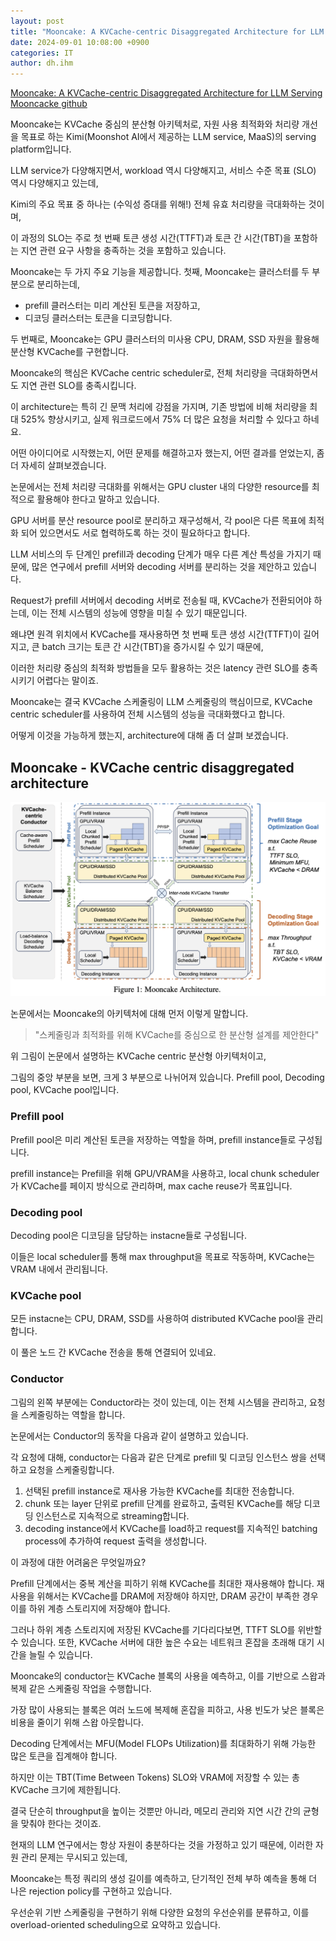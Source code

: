```yaml
---
layout: post
title: "Mooncake: A KVCache-centric Disaggregated Architecture for LLM Serving"
date: 2024-09-01 10:08:00 +0900
categories: IT
author: dh.ihm
---
```


[Mooncake: A KVCache-centric Disaggregated Architecture for LLM Serving](https://arxiv.org/abs/2407.00079)
[Mooncacke github](https://github.com/kvcache-ai/Mooncake)

Mooncake는 KVCache 중심의 분산형 아키텍처로, 자원 사용 최적화와 처리량 개선을 목표로 하는 Kimi(Moonshot AI에서 제공하는 LLM service, MaaS)의 serving platform입니다. 

LLM service가 다양해지면서, workload 역시 다양해지고, 서비스 수준 목표 (SLO) 역시 다양해지고 있는데, 

Kimi의 주요 목표 중 하나는 (수익성 증대를 위해!) 전체 유효 처리량을 극대화하는 것이며, 

이 과정의 SLO는 주로 첫 번째 토큰 생성 시간(TTFT)과 토큰 간 시간(TBT)을 포함하는 지연 관련 요구 사항을 충족하는 것을 포함하고 있습니다. 

Mooncake는 두 가지 주요 기능을 제공합니다. 첫째, Mooncake는 클러스터를 두 부분으로 분리하는데, 

- prefill 클러스터는 미리 계산된 토큰을 저장하고,
- 디코딩 클러스터는 토큰을 디코딩합니다.

두 번째로, Mooncake는 GPU 클러스터의 미사용 CPU, DRAM, SSD 자원을 활용해 분산형 KVCache를 구현합니다.

Mooncake의 핵심은 KVCache centric scheduler로, 전체 처리량을 극대화하면서도 지연 관련 SLO를 충족시킵니다.

이 architecture는 특히 긴 문맥 처리에 강점을 가지며, 기존 방법에 비해 처리량을 최대 525% 향상시키고, 실제 워크로드에서 75% 더 많은 요청을 처리할 수 있다고 하네요.

어떤 아이디어로 시작했는지, 어떤 문제를 해결하고자 했는지, 어떤 결과를 얻었는지, 좀 더 자세히 살펴보겠습니다.

논문에서는 전체 처리량 극대화를 위해서는 GPU cluster 내의 다양한 resource를 최적으로 활용해야 한다고 말하고 있습니다. 

GPU 서버를 분산 resource pool로 분리하고 재구성해서, 각 pool은 다른 목표에 최적화 되어 있으면서도 서로 협력하도록 하는 것이 필요하다고 합니다.

LLM 서비스의 두 단계인 prefill과 decoding 단계가 매우 다른 계산 특성을 가지기 때문에, 많은 연구에서 prefill 서버와 decoding 서버를 분리하는 것을 제안하고 있습니다.

Request가 prefill 서버에서 decoding 서버로 전송될 때, KVCache가 전환되어야 하는데, 이는 전체 시스템의 성능에 영향을 미칠 수 있기 때문입니다. 

왜냐면 원격 위치에서 KVCache를 재사용하면 첫 번째 토큰 생성 시간(TTFT)이 길어지고, 큰 batch 크기는 토큰 간 시간(TBT)을 증가시킬 수 있기 때문에,

이러한 처리량 중심의 최적화 방법들을 모두 활용하는 것은 latency 관련 SLO를 충족시키기 어렵다는 말이죠. 

Mooncake는 결국 KVCache 스케줄링이 LLM 스케줄링의 핵심이므로, KVCache centric scheduler를 사용하여 전체 시스템의 성능을 극대화했다고 합니다. 

어떻게 이것을 가능하게 했는지, architecture에 대해 좀 더 살펴 보겠습니다. 

## Mooncake - KVCache centric disaggregated architecture

![Mooncake Architecture](./images/mooncake_1.png)

논문에서는 Mooncake의 아키텍처에 대해 먼저 이렇게 말합니다. 

> "스케줄링과 최적화를 위해 KVCache를 중심으로 한 분산형 설계를 제안한다"

위 그림이 논문에서 설명하는 KVCache centric 분산형 아키텍처이고, 

그림의 중앙 부분을 보면, 크게 3 부분으로 나뉘어져 있습니다. Prefill pool, Decoding pool, KVCache pool입니다.

### Prefill pool

Prefill pool은 미리 계산된 토큰을 저장하는 역할을 하며, prefill instance들로 구성됩니다.

prefill instance는 Prefill을 위해 GPU/VRAM을 사용하고, local chunk scheduler가 KVCache를 페이지 방식으로 관리하며, max cache reuse가 목표입니다.

### Decoding pool

Decoding pool은 디코딩을 담당하는 instacne들로 구성됩니다.

이들은 local scheduler를 통해 max throughput을 목표로 작동하며, KVCache는 VRAM 내에서 관리됩니다.

### KVCache pool

모든 instacne는 CPU, DRAM, SSD를 사용하여 distributed KVCache pool을 관리합니다. 

이 풀은 노드 간 KVCache 전송을 통해 연결되어 있네요. 

### Conductor

그림의 왼쪽 부분에는 Conductor라는 것이 있는데, 이는 전체 시스템을 관리하고, 요청을 스케줄링하는 역할을 합니다.

논문에서는 Conductor의 동작을 다음과 같이 설명하고 있습니다. 

각 요청에 대해, conductor는 다음과 같은 단계로 prefill 및 디코딩 인스턴스 쌍을 선택하고 요청을 스케줄링합니다. 

1. 선택된 prefill instance로 재사용 가능한 KVCache를 최대한 전송합니다.
2. chunk 또는 layer 단위로 prefill 단계를 완료하고, 출력된 KVCache를 해당 디코딩 인스턴스로 지속적으로 streaming합니다.
3. decoding instance에서 KVCache를 load하고 request를 지속적인 batching process에 추가하여 request 출력을 생성합니다.

이 과정에 대한 어려움은 무엇일까요?

Prefill 단계에서는 중복 계산을 피하기 위해 KVCache를 최대한 재사용해야 합니다. 재사용을 위해서는 KVCache를 DRAM에 저장해야 하지만, DRAM 공간이 부족한 경우 이를 하위 계층 스토리지에 저장해야 합니다.

그러나 하위 계층 스토리지에 저장된 KVCache를 기다리다보면, TTFT SLO를 위반할 수 있습니다. 또한, KVCache 서버에 대한 높은 수요는 네트워크 혼잡을 초래해 대기 시간을 늘릴 수 있습니다.

Mooncake의 conductor는 KVCache 블록의 사용을 예측하고, 이를 기반으로 스왑과 복제 같은 스케줄링 작업을 수행합니다. 

가장 많이 사용되는 블록은 여러 노드에 복제해 혼잡을 피하고, 사용 빈도가 낮은 블록은 비용을 줄이기 위해 스왑 아웃합니다. 

Decoding 단계에서는 MFU(Model FLOPs Utilization)를 최대화하기 위해 가능한 많은 토큰을 집계해야 합니다. 

하지만 이는 TBT(Time Between Tokens) SLO와 VRAM에 저장할 수 있는 총 KVCache 크기에 제한됩니다.

결국 단순히 throughput을 높이는 것뿐만 아니라, 메모리 관리와 지연 시간 간의 균형을 맞춰야 한다는 것이죠. 

현재의 LLM 연구에서는 항상 자원이 충분하다는 것을 가정하고 있기 때문에, 이러한 자원 관리 문제는 무시되고 있는데, 

Mooncake는 특정 쿼리의 생성 길이를 예측하고, 단기적인 전체 부하 예측을 통해 더 나은 rejection policy를 구현하고 있습니다. 

우선순위 기반 스케줄링을 구현하기 위해 다양한 요청의 우선순위를 분류하고, 이를 overload-oriented scheduling으로 요약하고 있습니다. 


